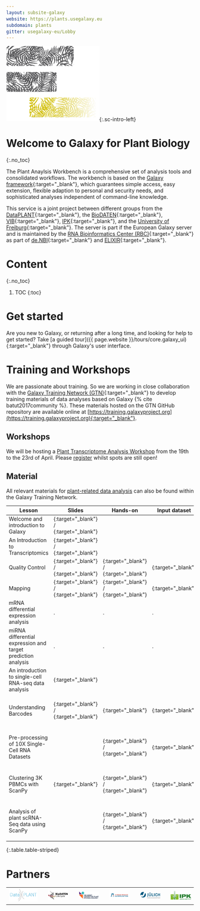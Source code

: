 ```yaml
---
layout: subsite-galaxy
website: https://plants.usegalaxy.eu
subdomain: plants
gitter: usegalaxy-eu/Lobby
---
```


![Plant Analysis on Galaxy](/assets/media/logo_plants.png){:.sc-intro-left}

# Welcome to Galaxy for Plant Biology
{:.no_toc}

The Plant Anaylsis Workbench is a comprehensive set of analysis tools and consolidated workflows. The workbench is based on the [Galaxy framework](https://galaxyproject.org){:target="_blank"},
which guarantees simple access, easy extension, flexible adaption to personal and security needs, and sophisticated analyses independent of command-line knowledge.

This service is a joint project between different groups from the [DataPLANT](https://nfdi4plants.github.io/){:target="_blank"}, the [BioDATEN](https://portal.biodaten.info/){:target="_blank"}, [VIB](https://vib.be/vib-ugent-center-plant-systems-biology){:target="_blank"}, [IPK](https://www.ipk-gatersleben.de/){:target="_blank"}, and the [University of Freiburg](https://galaxyproject.eu/freiburg/){:target="_blank"}.
The server is part if the European Galaxy server and is maintained by the [RNA Bioinformatics Center (RBC)](https://www.denbi.de/network/rna-bioinformatics-center-rbc){:target="_blank"} as part of [de.NBI](https://www.denbi.de){:target="_blank"} and [ELIXIR](http://elixir-europe.org){:target="_blank"}.


# Content
{:.no_toc}

1. TOC
{:toc}

# Get started

Are you new to Galaxy, or returning after a long time, and looking for help to get started? Take [a guided tour]({{ page.website }}/tours/core.galaxy_ui){:target="_blank"} through Galaxy's user interface.


# Training and Workshops

We are passionate about training. So we are working in close collaboration with the [Galaxy Training Network (GTN)](https://galaxyproject.org/teach/gtn/){:target="_blank"} to develop training materials of data analyses based on Galaxy {% cite batut2017community %}. These materials hosted on the GTN GitHub repository are available online at [https://training.galaxyproject.org](https://training.galaxyproject.org){:target="_blank"}.

## Workshops

We will be hosting a [Plant Transcriptome Analysis Workshop](https://docs.google.com/document/d/1Y5MqYmMxFCy7PDImYYuHLhgCKVV7MjoGMr22G2U68Ec/preview#) from the 19th to the 23rd of April. Please [register](https://docs.google.com/forms/d/e/1FAIpQLSdZZ0-_8BhZgcOdUm1jPZNpGPjN9tFlBfrd-sMptO24nXkS-Q/viewform) whilst spots are still open!

## Material

All relevant materials for [plant-related data analysis](https://training.galaxyproject.org/training-material/search?query=plant) can also be found within the Galaxy Training Network.

Lesson | Slides | Hands-on | Input dataset | Workflows | Galaxy History 
--- | --- | --- | --- | --- | --- 
Welcome and introduction to Galaxy | [<i class="fa fa-slideshare" aria-hidden="true"></i>](https://training.galaxyproject.org/training-material/topics/introduction/tutorials/galaxy-intro-short/slides.html){:target="_blank"} / [<i class="fa fa-video-camera" aria-hidden="true"></i>](https://training.galaxyproject.org/training-material/videos/watch.html?v=introduction/tutorials/galaxy-intro-short/slides){:target="_blank"} | | | |
An Introduction to Transcriptomics | [<i class="fa fa-slideshare" aria-hidden="true"></i>](https://galaxyproject.github.io/training-material/topics/transcriptomics/slides/introduction.html){:target="_blank"} / [<i class="fa fa-video-camera" aria-hidden="true"></i>](https://youtu.be/qKkS_tztw_Q){:target="_blank"} | | | |
Quality Control | [<i class="fa fa-slideshare" aria-hidden="true"></i>](https://training.galaxyproject.org/training-material/topics/sequence-analysis/tutorials/quality-control/slides.html){:target="_blank"} / [<i class="fa fa-video-camera" aria-hidden="true"></i>](https://youtu.be/BWonTPS4zB8){:target="_blank"} | [<i class="fa fa-laptop" aria-hidden="true"></i>](https://training.galaxyproject.org/training-material/topics/sequence-analysis/tutorials/quality-control/tutorial.html){:target="_blank"} / [<i class="fa fa-video-camera" aria-hidden="true"></i>](https://youtu.be/QJRlX2hWDKM){:target="_blank"} | [<i class="fa fa-files-o" aria-hidden="true"></i>](https://doi.org/10.5281/zenodo.61771){:target="_blank"} | [<i class="fa fa-share-alt" aria-hidden="true"></i>](https://training.galaxyproject.org/training-material/topics/sequence-analysis/tutorials/quality-control/workflows/){:target="_blank"} |
Mapping | [<i class="fa fa-slideshare" aria-hidden="true"></i>](https://training.galaxyproject.org/training-material/topics/sequence-analysis/tutorials/mapping/slides.html){:target="_blank"} / [<i class="fa fa-video-camera" aria-hidden="true"></i>](https://youtu.be/7FhHb8EV3EU){:target="_blank"} | [<i class="fa fa-laptop" aria-hidden="true"></i>](https://training.galaxyproject.org/training-material/topics/sequence-analysis/tutorials/mapping/tutorial.html){:target="_blank"} / [<i class="fa fa-video-camera" aria-hidden="true"></i>](https://youtu.be/1wm-62E2NkY){:target="_blank"} | [<i class="fa fa-files-o" aria-hidden="true"></i>](https://doi.org/10.5281/zenodo.1324070){:target="_blank"} | [<i class="fa fa-share-alt" aria-hidden="true"></i>](https://training.galaxyproject.org/training-material/topics/sequence-analysis/tutorials/mapping/workflows/){:target="_blank"} |
mRNA differential expression analysis | . | . | . | . | .
miRNA differential expression and target prediction analysis | . | . | . | . | .
An introduction to single-cell RNA-seq data analysis | [<i class="fa fa-slideshare" aria-hidden="true"></i>](https://galaxyproject.github.io/training-material/topics/transcriptomics/tutorials/scrna-intro/slides.html){:target="_blank"} | | | |
Understanding Barcodes | [<i class="fa fa-slideshare" aria-hidden="true"></i>](https://galaxyproject.github.io/training-material/topics/transcriptomics/tutorials/scrna-plates-batches-barcodes/slides.html){:target="_blank"} / [<i class="fa fa-video-camera" aria-hidden="true"></i>](https://training.galaxyproject.org/training-material/videos/watch.html?v=transcriptomics/tutorials/scrna-plates-batches-barcodes/slides){:target="_blank"} | [<i class="fa fa-laptop" aria-hidden="true"></i>](https://training.galaxyproject.org/training-material/topics/transcriptomics/tutorials/scrna-umis/tutorial.html){:target="_blank"} | [<i class="fa fa-files-o" aria-hidden="true"></i>](https://zenodo.org/record/2573177){:target="_blank"} | [<i class="fa fa-share-alt" aria-hidden="true"></i>]({{ page.website }}/workflows/run?id=d7aa4c258e2edc95){:target="_blank"} | [<i class="fa fa-list-ul" aria-hidden="true"></i>]({{ page.website }}/u/mehmet-tekman/h/understanding-barcodes){:target="_blank"}
Pre-processing of 10X Single-Cell RNA Datasets |  | [<i class="fa fa-laptop" aria-hidden="true"></i>](https://training.galaxyproject.org/training-material/topics/transcriptomics/tutorials/scrna-preprocessing-tenx/tutorial.html){:target="_blank"} / [<i class="fa fa-video-camera" aria-hidden="true"></i>](https://youtu.be/vNBNFkF0L4U){:target="_blank"} | [<i class="fa fa-files-o" aria-hidden="true"></i>](https://zenodo.org/record/3457880){:target="_blank"} | [<i class="fa fa-share-alt" aria-hidden="true"></i>]({{ page.website }}/workflows/run?id=d79309343e2a5d62){:target="_blank"} | [<i class="fa fa-list-ul" aria-hidden="true"></i>]({{ page.website }}/u/mehmet-tekman/h/preprocessing-of-10x-singlecell-rna-datasets){:target="_blank"}
Clustering 3K PBMCs with ScanPy | [<i class="fa fa-slideshare" aria-hidden="true"></i>](https://galaxyproject.github.io/training-material/topics/transcriptomics/tutorials/scrna-scanpy-pbmc3k/slides.html){:target="_blank"} | [<i class="fa fa-laptop" aria-hidden="true"></i>](https://training.galaxyproject.org/training-material/topics/transcriptomics/tutorials/scrna-scanpy-pbmc3k/tutorial.html){:target="_blank"} / [<i class="fa fa-video-camera" aria-hidden="true"></i>](https://www.youtube.com/watch?v=nefB35Bi1l4){:target="_blank"} | [<i class="fa fa-files-o" aria-hidden="true"></i>](https://zenodo.org/record/3581213){:target="_blank"} | [<i class="fa fa-share-alt" aria-hidden="true"></i>]({{ page.website }}/workflows/run?id=921cab3e6faf30be){:target="_blank"} | [<i class="fa fa-list-ul" aria-hidden="true"></i>]({{ page.website }}/u/mehmet-tekman/h/clustering-3k-pbmcs-with-scanpy){:target="_blank"}
Analysis of plant scRNA-Seq data using ScanPy |  | [<i class="fa fa-laptop" aria-hidden="true"></i>](https://training.galaxyproject.org/training-material/topics/transcriptomics/tutorials/scrna-plant/tutorial.html){:target="_blank"} / [<i class="fa fa-video-camera" aria-hidden="true"></i>](https://www.youtube.com/watch?v=yKlJ5ESri7o){:target="_blank"}| [<i class="fa fa-files-o" aria-hidden="true"></i>](https://zenodo.org/record/4597857){:target="_blank"} | [<i class="fa fa-share-alt" aria-hidden="true"></i>]({{ page.website }}/workflows/run?id=d70dc4cfeedb690b){:target="_blank"} | [<i class="fa fa-list-ul" aria-hidden="true"></i>]({{ page.website }}/u/mehmet-tekman/h/analysis-of-plant-scrna-seq-data-with-scanpy){:target="_blank"}
{:.table.table-striped}

# Partners

<table border="0"><tr><td width="20%">
<img alt="DataPLANT" src="/assets/media/DataPLANT_logo_colour.svg" />
</td>
<td with="2%"></td>
<td width="15%">
<img alt="BioDATEN" src="/assets/media/biodaten_logo.png" />
</td>
<td with="2%"></td>
<td width="15%">
<img alt="VIB" src="/assets/media/vib_rf_plant_systems_biology_rgb_pos.png" />
</td>
<td with="2%"></td>
<td width="15%">
<img alt="Technische Universität Kaiserslautern" src="/assets/media/tu_kaiserslautern.svg" />
</td>
<td with="2%"></td>
<td width="15%">
<img alt="Forschungszentrum Jülich" src="/assets/media/juelich_logo.svg" />
</td>
<td with="2%"></td>
<td width="15%">
<img alt="IPK" src="/assets/media/ipklogo.png" />
</td></tr></table>


